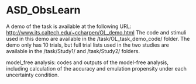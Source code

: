 # ASD_ObsLearn

A demo of the task is available at the following URL: http://www.its.caltech.edu/~ccharpen/OL_demo.html
The code and stimuli used in this demo are available in the /task/OL_task_demo_code/ folder. The demo only has 10 trials, but full trial lists used in the two studies are available in the /task/Study1/ and /task/Study2/ folders.

model_free analysis: codes and outputs of the model-free analysis, including calculation of the accuracy and emulation propensity under each uncertainty condition.
